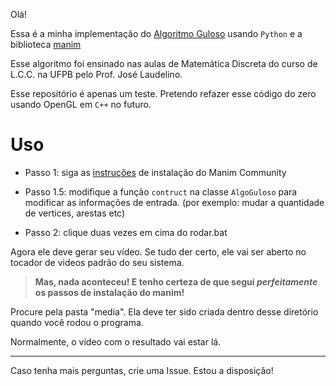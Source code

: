 Olá!

Essa é a minha implementação do [Algoritmo Guloso](https://en.wikipedia.org/wiki/Greedy_algorithm) usando ``Python`` e a biblioteca [manim](https://github.com/ManimCommunity/manim)

Esse algoritmo foi ensinado nas aulas de Matemática Discreta do curso de L.C.C. na UFPB pelo Prof. José Laudelino.

Esse repositório é apenas um teste. Pretendo refazer esse código do zero usando OpenGL em ``C++`` no futuro.

# Uso
- Passo 1: siga as [instruções](https://docs.manim.community/en/stable/installation.html) de instalação do Manim Community

- Passo 1.5: modifique a função ``contruct`` na classe ``AlgoGuloso`` para modificar as informações de entrada. (por exemplo: mudar a quantidade de vertices, arestas etc)

- Passo 2: clique duas vezes em cima do rodar.bat

Agora ele deve gerar seu vídeo. Se tudo der certo, ele vai ser aberto no tocador de videos padrão do seu sistema.


> **Mas, nada aconteceu! E tenho __certeza__ de que segui *perfeitamente* os passos de instalação do manim!** 

Procure pela pasta "media". Ela deve ter sido criada dentro desse diretório quando você rodou o programa. 

Normalmente, o vídeo com o resultado vai estar lá.

___
Caso tenha mais perguntas, crie uma Issue. Estou a disposição!